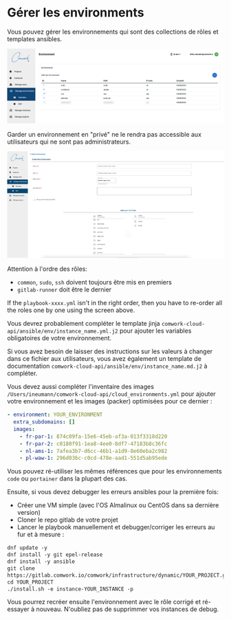# Gérer les environments

Vous pouvez gérer les environnements qui sont des collections de rôles et templates ansibles.

![environments](../../../../../img/environments.png)

Garder un environnement en "privé" ne le rendra pas accessible aux utilisateurs qui ne sont pas administrateurs.

![create_environment](../../../../../img/create_environment.png)

Attention à l'ordre des rôles:
* `common`, `sudo`, `ssh` doivent toujours être mis en premiers
* `gitlab-runner` doit être le dernier

If the `playbook-xxxx.yml` isn't in the right order, then you have to re-order all the roles one by one using the screen above.

Vous devrez probablement compléter le template jinja `comwork-cloud-api/ansible/env/instance_name.yml.j2` pour ajouter les variables obligatoires de votre environnement.

Si vous avez besoin de laisser des instructions sur les valeurs à changer dans ce fichier aux utilisateurs, vous avez également un template de documentation `comwork-cloud-api/ansible/env/instance_name.md.j2` à compléter.

Vous devez aussi compléter l'inventaire des images `/Users/ineumann/comwork-cloud-api/cloud_environments.yml` pour ajouter votre environnement et les images (packer) optimisées pour ce dernier :

```yaml
- environment: YOUR_ENVIRONMENT
  extra_subdomains: []
  images:
    - fr-par-1: 874c09fa-15e6-45eb-af3a-013f3318d220
    - fr-par-2: c0180f91-1ea8-4ee0-8df7-47183b8c36fc
    - nl-ams-1: 7afea3b7-d6cc-46b1-a1d9-8e60eba2c982
    - pl-waw-1: 296d036c-c0cd-478e-aad1-551d5ab95ede
```

Vous pouvez ré-utiliser les mêmes références que pour les environnements `code` ou `portainer` dans la plupart des cas.

Ensuite, si vous devez debugger les erreurs ansibles pour la première fois:
* Créer une VM simple (avec l'OS Almalinux ou CentOS dans sa dernière version)
* Cloner le repo gitlab de votre projet
* Lancer le playbook manuellement et debugger/corriger les erreurs au fur et à mesure :

```shell
dnf update -y
dnf install -y git epel-release
dnf install -y ansible
git clone https://gitlab.comwork.io/comwork/infrastructure/dynamic/YOUR_PROJECT.git
cd YOUR_PROJECT
./install.sh -e instance-YOUR_INSTANCE -p
```

Vous pourrez recréer ensuite l'environnement avec le rôle corrigé et ré-essayer à nouveau.
N'oubliez pas de supprimmer vos instances de debug.
